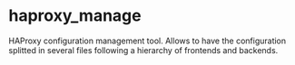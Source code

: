 haproxy_manage
==============

HAProxy configuration management tool. Allows to have the configuration splitted in several files following a hierarchy of frontends and backends.
